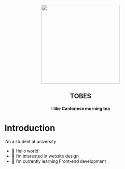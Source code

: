 <p align='center'>
  <img style="height:auto;" alt="" src="https://avatars.githubusercontent.com/u/169923511?v=4" width="260" height="260" class="avatar avatar-user width-full border color-bg-default">
  <h2 align='center'>TOBES</h2>
  <h4 align='center'>I like Cantonese morning tea</h4>
  
  # Introduction
I'm a student at university
- 👋 Hello world!
- 👀 I’m interested in website design
- 🌱 I’m currently learning Front-end development

<!---
BacardiSuperior/BacardiSuperior is a ✨ special ✨ repository because its `README.md` (this file) appears on your GitHub profile.
You can click the Preview link to take a look at your changes.
--->
